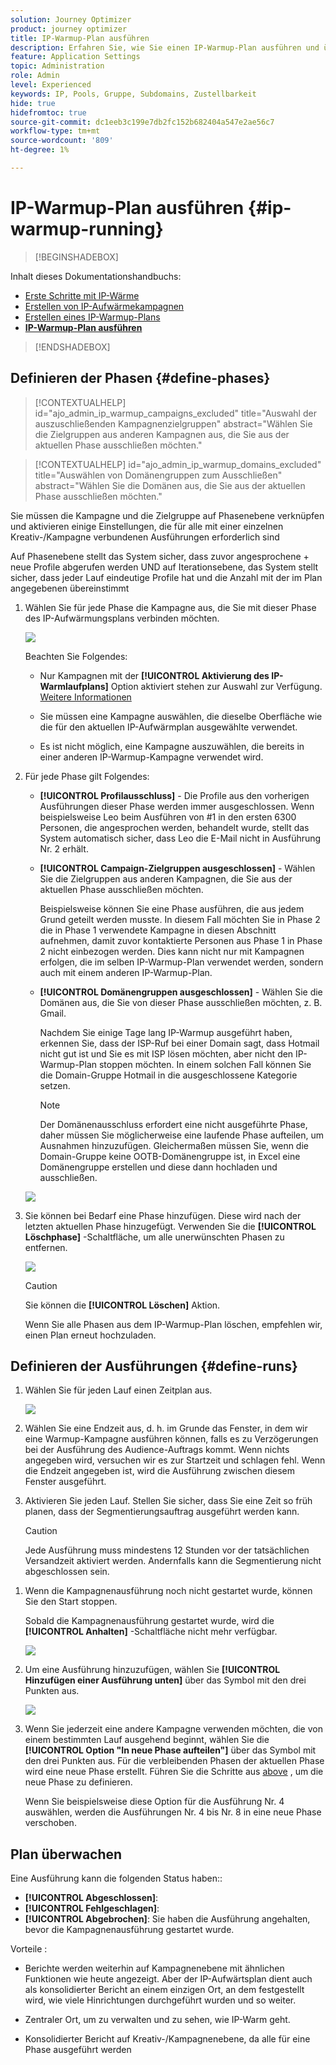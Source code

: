 ```yaml
---
solution: Journey Optimizer
product: journey optimizer
title: IP-Warmup-Plan ausführen
description: Erfahren Sie, wie Sie einen IP-Warmup-Plan ausführen und überwachen.
feature: Application Settings
topic: Administration
role: Admin
level: Experienced
keywords: IP, Pools, Gruppe, Subdomains, Zustellbarkeit
hide: true
hidefromtoc: true
source-git-commit: dc1eeb3c199e7db2fc152b682404a547e2ae56c7
workflow-type: tm+mt
source-wordcount: '809'
ht-degree: 1%

---
```


# IP-Warmup-Plan ausführen {#ip-warmup-running}

>[!BEGINSHADEBOX]

Inhalt dieses Dokumentationshandbuchs:

* [Erste Schritte mit IP-Wärme](ip-warmup-gs.md)
* [Erstellen von IP-Aufwärmekampagnen](ip-warmup-campaign.md)
* [Erstellen eines IP-Warmup-Plans](ip-warmup-plan.md)
* **[IP-Warmup-Plan ausführen](ip-warmup-running.md)**

>[!ENDSHADEBOX]

## Definieren der Phasen {#define-phases}

>[!CONTEXTUALHELP]
>id="ajo_admin_ip_warmup_campaigns_excluded"
>title="Auswahl der auszuschließenden Kampagnenzielgruppen"
>abstract="Wählen Sie die Zielgruppen aus anderen Kampagnen aus, die Sie aus der aktuellen Phase ausschließen möchten."

>[!CONTEXTUALHELP]
>id="ajo_admin_ip_warmup_domains_excluded"
>title="Auswählen von Domänengruppen zum Ausschließen"
>abstract="Wählen Sie die Domänen aus, die Sie aus der aktuellen Phase ausschließen möchten."

Sie müssen die Kampagne und die Zielgruppe auf Phasenebene verknüpfen und aktivieren einige Einstellungen, die für alle mit einer einzelnen Kreativ-/Kampagne verbundenen Ausführungen erforderlich sind

Auf Phasenebene stellt das System sicher, dass zuvor angesprochene + neue Profile abgerufen werden UND auf Iterationsebene, das System stellt sicher, dass jeder Lauf eindeutige Profile hat und die Anzahl mit der im Plan angegebenen übereinstimmt

1. Wählen Sie für jede Phase die Kampagne aus, die Sie mit dieser Phase des IP-Aufwärmungsplans verbinden möchten.

   ![](assets/ip-warmup-plan-select-campaign.png)

   Beachten Sie Folgendes:

   * Nur Kampagnen mit der **[!UICONTROL Aktivierung des IP-Warmlaufplans]** Option aktiviert <!--and live?--> stehen zur Auswahl zur Verfügung. [Weitere Informationen](#create-ip-warmup-campaign)

   * Sie müssen eine Kampagne auswählen, die dieselbe Oberfläche wie die für den aktuellen IP-Aufwärmplan ausgewählte verwendet.

   * Es ist nicht möglich, eine Kampagne auszuwählen, die bereits in einer anderen IP-Warmup-Kampagne verwendet wird.

1. Für jede Phase gilt Folgendes:

   * **[!UICONTROL Profilausschluss]** - Die Profile aus den vorherigen Ausführungen dieser Phase werden immer ausgeschlossen. Wenn beispielsweise Leo beim Ausführen von #1 in den ersten 6300 Personen, die angesprochen werden, behandelt wurde, stellt das System automatisch sicher, dass Leo die E-Mail nicht in Ausführung Nr. 2 erhält.

   * **[!UICONTROL Campaign-Zielgruppen ausgeschlossen]** - Wählen Sie die Zielgruppen aus anderen <!--executed/live?-->Kampagnen, die Sie aus der aktuellen Phase ausschließen möchten.

     Beispielsweise können Sie eine Phase ausführen, die aus jedem Grund geteilt werden musste. In diesem Fall möchten Sie in Phase 2 die in Phase 1 verwendete Kampagne in diesen Abschnitt aufnehmen, damit zuvor kontaktierte Personen aus Phase 1 in Phase 2 nicht einbezogen werden. Dies kann nicht nur mit Kampagnen erfolgen, die im selben IP-Warmup-Plan verwendet werden, sondern auch mit einem anderen IP-Warmup-Plan.

   * **[!UICONTROL Domänengruppen ausgeschlossen]** - Wählen Sie die Domänen aus, die Sie von dieser Phase ausschließen möchten, z. B. Gmail. <!--??-->

     Nachdem Sie einige Tage lang IP-Warmup ausgeführt haben, erkennen Sie, dass der ISP-Ruf bei einer Domain sagt, dass Hotmail nicht gut ist und Sie es mit ISP lösen möchten, aber nicht den IP-Warmup-Plan stoppen möchten. In einem solchen Fall können Sie die Domain-Gruppe Hotmail in die ausgeschlossene Kategorie setzen.

     >[!NOTE]
     >
     >Der Domänenausschluss erfordert eine nicht ausgeführte Phase, daher müssen Sie möglicherweise eine laufende Phase aufteilen, um Ausnahmen hinzuzufügen. Gleichermaßen müssen Sie, wenn die Domain-Gruppe keine OOTB-Domänengruppe ist, in Excel eine Domänengruppe erstellen und diese dann hochladen und ausschließen.

   ![](assets/ip-warmup-plan-phase-1.png)

1. Sie können bei Bedarf eine Phase hinzufügen. Diese wird nach der letzten aktuellen Phase hinzugefügt. Verwenden Sie die **[!UICONTROL Löschphase]** -Schaltfläche, um alle unerwünschten Phasen zu entfernen.

   ![](assets/ip-warmup-plan-add-delete-phases.png)

   >[!CAUTION]
   >
   >Sie können die **[!UICONTROL Löschen]** Aktion.
   >
   >Wenn Sie alle Phasen aus dem IP-Warmup-Plan löschen, empfehlen wir, einen Plan erneut hochzuladen.

## Definieren der Ausführungen {#define-runs}

1. Wählen Sie für jeden Lauf einen Zeitplan aus. <!--which is actually a window of opportunity. meaning? how many hours? shall we specify that to clarify?-->

   ![](assets/ip-warmup-plan-send-time.png)

1. Wählen Sie eine Endzeit aus, d. h. im Grunde das Fenster, in dem wir eine Warmup-Kampagne ausführen können, falls es zu Verzögerungen bei der Ausführung des Audience-Auftrags kommt. Wenn nichts angegeben wird, versuchen wir es zur Startzeit und schlagen fehl. Wenn die Endzeit angegeben ist, wird die Ausführung zwischen diesem Fenster ausgeführt.

1. Aktivieren Sie jeden Lauf. Stellen Sie sicher, dass Sie eine Zeit so früh planen, dass der Segmentierungsauftrag ausgeführt werden kann. <!--explain how you can evaluate a proper time-->

   >[!CAUTION]
   >
   >Jede Ausführung muss mindestens 12 Stunden vor der tatsächlichen Versandzeit aktiviert werden. Andernfalls kann die Segmentierung nicht abgeschlossen sein. <!--How do you know when segmentation is complete? Is there a way to prevent user from scheduling less than 12 hours before the segmentation job?-->

<!--Sart to execute on every day basis by simply clicking the play button > for each run? do you have to come back every day to activate each run? or can you schedule them one after the other?)-->

1. Wenn die Kampagnenausführung noch nicht gestartet wurde, können Sie den Start stoppen.<!--why?-->

   Sobald die Kampagnenausführung gestartet wurde, wird die **[!UICONTROL Anhalten]** -Schaltfläche nicht mehr verfügbar. <!--TBC in UI-->

   ![](assets/ip-warmup-plan-stop-run.png)

1. Um eine Ausführung hinzuzufügen, wählen Sie **[!UICONTROL Hinzufügen einer Ausführung unten]** über das Symbol mit den drei Punkten aus.

   ![](assets/ip-warmup-plan-run-more-actions.png)

1. Wenn Sie jederzeit eine andere Kampagne verwenden möchten, die von einem bestimmten Lauf ausgehend beginnt, wählen Sie die **[!UICONTROL Option &quot;In neue Phase aufteilen&quot;]** über das Symbol mit den drei Punkten aus. Für die verbleibenden Phasen der aktuellen Phase wird eine neue Phase erstellt. Führen Sie die Schritte aus [above](#define-phases) , um die neue Phase zu definieren.

   Wenn Sie beispielsweise diese Option für die Ausführung Nr. 4 auswählen, werden die Ausführungen Nr. 4 bis Nr. 8 in eine neue Phase verschoben.

<!--
You don't have to decide the campaign upfront. You can do a split later. It's a work in progress plan: you activate one run at a time with a campaign and you always have the flexibility to modify it while working on it.

But need to explain in which case you want to modify campaigns, provide examples
-->

## Plan überwachen

Eine Ausführung kann die folgenden Status haben:<!--TBC with Medha-->:

* **[!UICONTROL Abgeschlossen]**:
* **[!UICONTROL Fehlgeschlagen]**:
* **[!UICONTROL Abgebrochen]**: Sie haben die Ausführung angehalten, bevor die Kampagnenausführung gestartet wurde.

Vorteile :

* Berichte werden weiterhin auf Kampagnenebene mit ähnlichen Funktionen wie heute angezeigt. Aber der IP-Aufwärtsplan dient auch als konsolidierter Bericht an einem einzigen Ort, an dem festgestellt wird, wie viele Hinrichtungen durchgeführt wurden und so weiter.

* Zentraler Ort, um zu verwalten und zu sehen, wie IP-Warm geht.

* Konsolidierter Bericht auf Kreativ-/Kampagnenebene, da alle für eine Phase ausgeführt werden